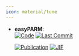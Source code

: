 ```yaml
---
icon: material/tune
---
```





- **easyPARM**:   
    [![Code](https://img.shields.io/github/stars/Abdelazim-Abdelgawwad/easyPARM?style=for-the-badge&logo=github)](https://github.com/Abdelazim-Abdelgawwad/easyPARM.git) 
    [![Last Commit](https://img.shields.io/github/last-commit/Abdelazim-Abdelgawwad/easyPARM?style=for-the-badge&logo=github)](https://github.com/Abdelazim-Abdelgawwad/easyPARM.git) 

    [![Publication](https://img.shields.io/badge/Publication-Citations:0-blue?style=for-the-badge&logo=bookstack)](https://doi.org/10.1021/acs.jctc.4c01272) 
    [![JIF](https://img.shields.io/badge/Impact_Factor-5.70-purple?style=for-the-badge&logo=academia)](https://doi.org/10.1021/acs.jctc.4c01272)


